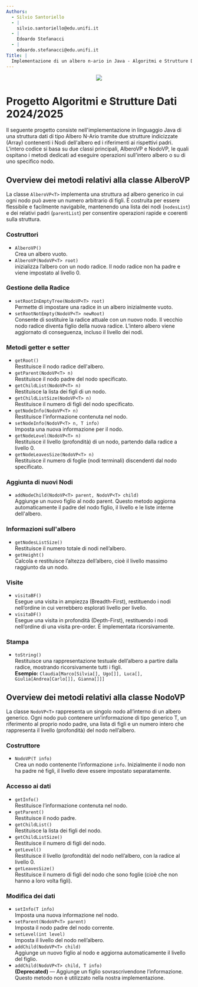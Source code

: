 ```yaml
---
Authors:
  - Silvio Santoriello
  - |
    silvio.santoriello@edu.unifi.it
  - |
    Edoardo Stefanacci
  - |
    edoardo.stefanacci@edu.unifi.it
Title: |
  Implementazione di un albero n-ario in Java - Algoritmi e Strutture Dati 24/25
---
```


<p align="center">
<img src="https://e-l.unifi.it/Logo%20Unifi%20bianco%20bordo.png">
</p>

# Progetto Algoritmi e Strutture Dati 2024/2025

Il seguente progetto consiste nell'implementazione in linguaggio Java di una struttura dati di tipo Albero N-Ario tramite due strutture indicizzate (Array) contenenti i Nodi dell'albero ed i riferimenti ai rispettivi padri. L'intero codice si basa su due classi principali, AlberoVP e NodoVP, le quali ospitano i metodi dedicati ad eseguire operazioni sull'intero albero o su di uno specifico nodo.

## Overview dei metodi relativi alla classe AlberoVP

La classe `AlberoVP<T>` implementa una struttura ad albero generico in cui ogni nodo può avere un numero arbitrario di figli. È costruita per essere flessibile e facilmente navigabile, mantenendo una lista dei nodi (`nodesList`) e dei relativi padri (`parentList`) per consentire operazioni rapide e coerenti sulla struttura.

### Costruttori

- `AlberoVP()`<br>Crea un albero vuoto.
- `AlberoVP(NodoVP<T> root)`<br>inizializza l’albero con un nodo radice. Il nodo radice non ha padre e viene impostato al livello 0.

### Gestione della Radice

- `setRootInEmptyTree(NodoVP<T> root)`<br>Permette di impostare una radice in un albero inizialmente vuoto.
- `setRootNotEmpty(NodoVP<T> newRoot)`<br>Consente di sostituire la radice attuale con un nuovo nodo. Il vecchio nodo radice diventa figlio della nuova radice. L’intero albero viene aggiornato di conseguenza, incluso il livello dei nodi.

### Metodi getter e setter

- `getRoot()`<br>Restituisce il nodo radice dell'albero.
- `getParent(NodoVP<T> n)`<br>Restituisce il nodo padre del nodo specificato.
- `getChildList(NodoVP<T> n)`<br>Restituisce la lista dei figli di un nodo.
- `getChildListSize(NodoVP<T> n)`<br>Restituisce il numero di figli del nodo specificato.
- `getNodeInfo(NodoVP<T> n)`<br>Restituisce l'informazione contenuta nel nodo.
- `setNodeInfo(NodoVP<T> n, T info)`<br>Imposta una nuova informazione per il nodo.
- `getNodeLevel(NodoVP<T> n)`<br>Restituisce il livello (profondità) di un nodo, partendo dalla radice a livello 0.
- `getNodeLeavesSize(NodoVP<T> n)`<br>Restituisce il numero di foglie (nodi terminali) discendenti dal nodo specificato.

### Aggiunta di nuovi Nodi

- `addNodeChild(NodoVP<T> parent, NodoVP<T> child)`<br>Aggiunge un nuovo figlio al nodo parent. Questo metodo aggiorna automaticamente il padre del nodo figlio, il livello e le liste interne dell'albero.

### Informazioni sull'albero

- `getNodesListSize()`<br>Restituisce il numero totale di nodi nell’albero.
- `getHeight()`<br>Calcola e restituisce l’altezza dell’albero, cioè il livello massimo raggiunto da un nodo.

### Visite

- `visitaBF()`<br>Esegue una visita in ampiezza (Breadth-First), restituendo i nodi nell’ordine in cui verrebbero esplorati livello per livello.
- `visitaDF()`<br>Esegue una visita in profondità (Depth-First), restituendo i nodi nell’ordine di una visita pre-order. È implementata ricorsivamente.

### Stampa

- `toString()`<br>Restituisce una rappresentazione testuale dell’albero a partire dalla radice, mostrando ricorsivamente tutti i figli.<br>**Esempio:** `Claudia[Marco[Silvia[], Ugo[]], Luca[], Giulia[Andrea[Carlo[]], Gianna[]]]`

## Overview dei metodi relativi alla classe NodoVP

La classe `NodoVP<T>` rappresenta un singolo nodo all’interno di un albero generico. Ogni nodo può contenere un’informazione di tipo generico T, un riferimento al proprio nodo padre, una lista di figli e un numero intero che rappresenta il livello (profondità) del nodo nell’albero.

### Costruttore

- `NodoVP(T info)`<br>Crea un nodo contenente l’informazione `info`. Inizialmente il nodo non ha padre né figli, il livello deve essere impostato separatamente.

### Accesso ai dati

- `getInfo()`<br>Restituisce l’informazione contenuta nel nodo.
- `getParent()`<br>Restituisce il nodo padre.
- `getChildList()`<br>Restituisce la lista dei figli del nodo.
- `getChildListSize()`<br>Restituisce il numero di figli del nodo.
- `getLevel()`<br>Restituisce il livello (profondità) del nodo nell’albero, con la radice al livello 0.
- `getLeavesSize()`<br>Restituisce il numero di figli del nodo che sono foglie (cioè che non hanno a loro volta figli).

### Modifica dei dati

- `setInfo(T info)`<br>Imposta una nuova informazione nel nodo.
- `setParent(NodoVP<T> parent)`<br>Imposta il nodo padre del nodo corrente.
- `setLevel(int level)`<br>Imposta il livello del nodo nell’albero.
- `addChild(NodoVP<T> child)`<br>Aggiunge un nuovo figlio al nodo e aggiorna automaticamente il livello del figlio.
- `addChild(NodoVP<T> child, T info)` <br>**(Deprecated)** — Aggiunge un figlio sovrascrivendone l’informazione. Questo metodo non è utilizzato nella nostra implementazione.
